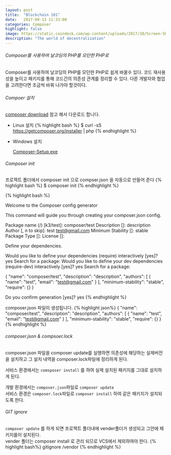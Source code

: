 ```yaml
---
layout: post
title:  "Blockchain 101"
date:   2017-09-13 11:33:00
categories: Composer
highlight: false
image: https://static.coindesk.com/wp-content/uploads/2017/10/Screen-Shot-2017-10-22-at-7.24.42-PM.png
description: "The world of decentralization"
---
```



###### Composer를 사용하여 날코딩의 PHP를 모던한 PHP로

Composer를 사용하여 날코딩의 PHP를 모던한 PHP로 쉽게 바꿀수 있다. 
코드 재사용성을 높이고 패키지를 통해 코드간의 의존성 관계를 정리할 수 있다.  다른 개발자와 협업을 고려한다면 조금씩 바꿔 나가야 할것이다.


###### Compoer 설치
[composer download](https://getcomposer.org/download/) 참고 해서 다운로드 합니다.


* Linux 설치
{% highlight bash %}
$ curl -sS https://getcomposer.org/installer | php
{% endhighlight %}
* Windows 설치

     [Composer-Setup.exe](https://getcomposer.org/Composer-Setup.exe)



###### Composer init
프로젝트 폴더에서 composer init 으로 compser.json 을 자동으로 만들어 준다
{% highlight bash %}
$ composer init
{% endhighlight %}

{% highlight bash %}

  Welcome to the Composer config generator


This command will guide you through creating your composer.json config.

Package name (<vendor>/<name>) [k3/test]: composer/test
Description []: description
Author [, n to skip]: test <test@gmail.com>
Minimum Stability []: stable
Package Type []:
License []:

Define your dependencies.

Would you like to define your dependencies (require) interactively [yes]? yes
Search for a package:
Would you like to define your dev dependencies (require-dev) interactively [yes]? yes
Search for a package:

{
    "name": "composer/test",
    "description": "description",
    "authors": [
        {
            "name": "test",
            "email": "test@gmail.com"
        }
    ],
    "minimum-stability": "stable",
    "require": {}
}

Do you confirm generation [yes]? yes
{% endhighlight %}

composer.json 파일이 생성됩니다.
{% highlight json%}
{
    "name": "composer/test",
    "description": "description",
    "authors": [
        {
            "name": "test",
            "email": "test@gmail.com"
        }
    ],
    "minimum-stability": "stable",
    "require": {}
}
{% endhighlight %}

###### composer.json & compsoer.lock

composer.json 파일을 composer update를 실행하면 의존성에 해당하는 실제버전을 설치하고 그 설치 내역을 composer.lock파일에 정리하게 된다.

서비스 환경에서는 `comsposer install` 를 하여 실제 설치된 패키지를 그대로 설치하게 된다. 

개발 환경에서는 `composer.json`파일로 `composer update` <br/>
서비스 환경은 `composer.lock`파일로 `composer install`
하여 같은 패키지가 설치되도록 한다.


###### GIT ignore 

`composer update` 를 하게 되면 프로젝트 폴더내에 vender폴더가 생성되고 그안에 패키지를이 설치된다.<br/>
vender 폴더는  composer install 로 관리 되므로  VCS에서 제외하여야 한다.
{% highlight bash%}
gitignore
/vendor
{% endhighlight %}
